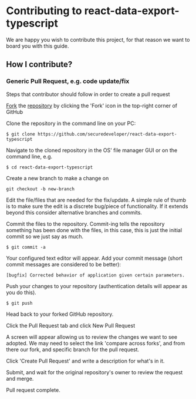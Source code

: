 # Contributing to react-data-export-typescript

We are happy you wish to contribute this project, for that reason we want to board you with this guide.

## How I contribute?

### Generic Pull Request, e.g. code update/fix

Steps that contributor should follow in order to create a pull request

[Fork](https://help.github.com/articles/fork-a-repo/) the [repository](https://github.com/securedeveloper/react-data-export-typescript) by clicking the 'Fork' icon in the top-right corner of GitHub

Clone the repository in the command line on your PC:

`$ git clone https://github.com/securedeveloper/react-data-export-typescript`

Navigate to the cloned repository in the OS' file manager GUI or on the command line, e.g.

`$ cd react-data-export-typescript`

Create a new branch to make a change on

`git checkout -b new-branch`

Edit the file/files that are needed for the fix/update. A simple rule of thumb is to make sure the edit is a discrete bug/piece of functionality. If it extends beyond this consider alternative branches and commits.

Commit the files to the repository. Commit-ing tells the repository something has been done with the files, in this case, this is just the initial commit so we just say as much.

`$ git commit -a`

Your configured text editor will appear. Add your commit message (short commit messages are considered to be better):

`[bugfix] Corrected behavior of application given certain parameters.`

Push your changes to your repository (authentication details will appear as you do this).

`$ git push`

Head back to your forked GitHub repository.

Click the Pull Request tab and click New Pull Request

A screen will appear allowing us to review the changes we want to see adopted. We may need to select the link 'compare across forks', and from there our fork, and specific branch for the pull request.

Click 'Create Pull Request' and write a description for what's in it.

Submit, and wait for the original repository's owner to review the request and merge.

Pull request complete.
